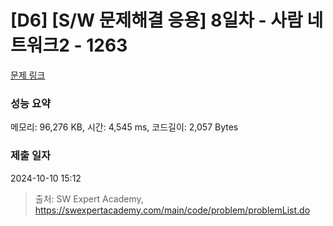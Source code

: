 # [D6] [S/W 문제해결 응용] 8일차 - 사람 네트워크2 - 1263 

[문제 링크](https://swexpertacademy.com/main/code/problem/problemDetail.do?contestProbId=AV18P2B6Iu8CFAZN) 

### 성능 요약

메모리: 96,276 KB, 시간: 4,545 ms, 코드길이: 2,057 Bytes

### 제출 일자

2024-10-10 15:12



> 출처: SW Expert Academy, https://swexpertacademy.com/main/code/problem/problemList.do